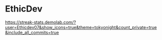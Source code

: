 # EthicDev








https://streak-stats.demolab.com/?user=Ethicdev07&show_icons=true&theme=tokyonight&count_private=true&include_all_commits=true



